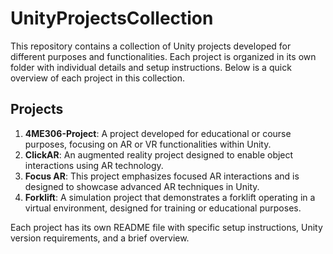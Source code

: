 # UnityProjectsCollection

This repository contains a collection of Unity projects developed for different purposes and functionalities. Each project is organized in its own folder with individual details and setup instructions. Below is a quick overview of each project in this collection.

## Projects

1. **4ME306-Project**: A project developed for educational or course purposes, focusing on AR or VR functionalities within Unity.
2. **ClickAR**: An augmented reality project designed to enable object interactions using AR technology.
3. **Focus AR**: This project emphasizes focused AR interactions and is designed to showcase advanced AR techniques in Unity.
4. **Forklift**: A simulation project that demonstrates a forklift operating in a virtual environment, designed for training or educational purposes.

Each project has its own README file with specific setup instructions, Unity version requirements, and a brief overview.
